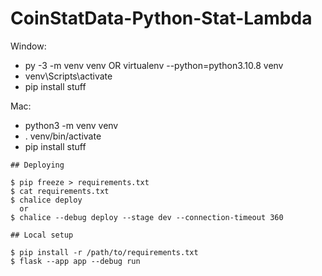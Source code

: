 # CoinStatData-Python-Stat-Lambda

Window:
- py -3 -m venv venv OR virtualenv --python=python3.10.8 venv
- venv\Scripts\activate
- pip install stuff

Mac:
- python3 -m venv venv
- . venv/bin/activate
- pip install stuff


```
## Deploying

$ pip freeze > requirements.txt
$ cat requirements.txt
$ chalice deploy
  or
$ chalice --debug deploy --stage dev --connection-timeout 360
```

```
## Local setup

$ pip install -r /path/to/requirements.txt
$ flask --app app --debug run
```